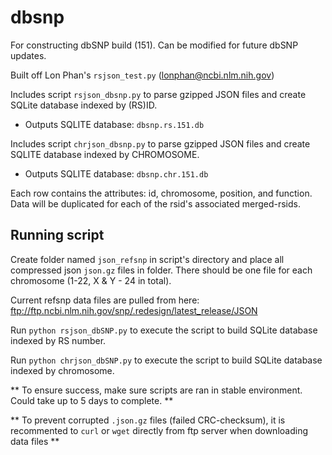 # dbsnp
For constructing dbSNP build (151). Can be modified for future dbSNP updates.

Built off Lon Phan's `rsjson_test.py` (lonphan@ncbi.nlm.nih.gov)

Includes script `rsjson_dbsnp.py` to parse gzipped JSON files and create SQLite database indexed by (RS)ID.

- Outputs SQLITE database: `dbsnp.rs.151.db`

Includes script `chrjson_dbsnp.py` to parse gzipped JSON files and create SQLITE database indexed by CHROMOSOME. 

- Outputs SQLITE database: `dbsnp.chr.151.db`
  
Each row contains the attributes: id, chromosome, position, and function. Data will be duplicated for each of the rsid's associated merged-rsids. 

## Running script

Create folder named `json_refsnp` in script's directory and place all compressed json `json.gz` files in folder. There should be one file for each chromosome (1-22, X & Y - 24 in total).

Current refsnp data files are pulled from here: ftp://ftp.ncbi.nlm.nih.gov/snp/.redesign/latest_release/JSON

Run `python rsjson_dbSNP.py` to execute the script to build SQLite database indexed by RS number.

Run `python chrjson_dbSNP.py` to execute the script to build SQLite database indexed by chromosome.

** To ensure success, make sure scripts are ran in stable environment. Could take up to 5 days to complete. **

** To prevent corrupted `.json.gz` files (failed CRC-checksum), it is recommented to `curl` or `wget` directly from ftp server when downloading data files **